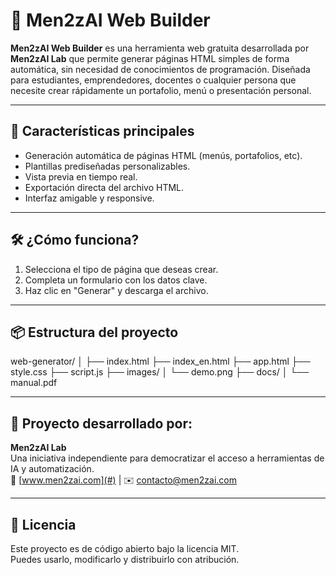 # 🧠 Men2zAI Web Builder

**Men2zAI Web Builder** es una herramienta web gratuita desarrollada por **Men2zAI Lab** que permite generar páginas HTML simples de forma automática, sin necesidad de conocimientos de programación. Diseñada para estudiantes, emprendedores, docentes o cualquier persona que necesite crear rápidamente un portafolio, menú o presentación personal.

---

## 🚀 Características principales

- Generación automática de páginas HTML (menús, portafolios, etc).
- Plantillas prediseñadas personalizables.
- Vista previa en tiempo real.
- Exportación directa del archivo HTML.
- Interfaz amigable y responsive.

---

## 🛠️ ¿Cómo funciona?

1. Selecciona el tipo de página que deseas crear.
2. Completa un formulario con los datos clave.
3. Haz clic en "Generar" y descarga el archivo.

---

## 📦 Estructura del proyecto

web-generator/
│
├── index.html
├── index_en.html
├── app.html
├── style.css
├── script.js
├── images/
│ └── demo.png
├── docs/
│ └── manual.pdf


---

## 🧠 Proyecto desarrollado por:

**Men2zAI Lab**  
Una iniciativa independiente para democratizar el acceso a herramientas de IA y automatización.  
📍 [www.men2zai.com](#) | ✉️ contacto@men2zai.com

---

## 📜 Licencia

Este proyecto es de código abierto bajo la licencia MIT.  
Puedes usarlo, modificarlo y distribuirlo con atribución.
